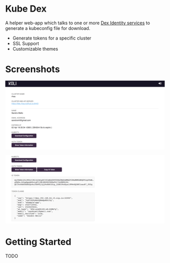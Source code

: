 # Kube Dex

A helper web-app which talks to one or more [Dex Identity services](https://github.com/coreos/dex) to generate a kubeconfig file for download.

- Generate tokens for a specific cluster
- SSL Support
- Customizable themes

# Screenshots

![Index Page](examples/index-page.png)

![Token Info](examples/token-info.png)

# Getting Started

TODO
